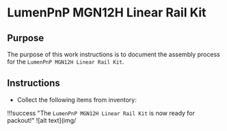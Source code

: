 # LumenPnP MGN12H Linear Rail Kit

## Purpose

The purpose of this work instructions is to document the assembly process for the `LumenPnP MGN12H Linear Rail Kit`.

## Instructions

- Collect the following items from inventory:

!!!success "The `LumenPnP MGN12H Linear Rail Kit` is now ready for packout!"
    ![alt text](img/